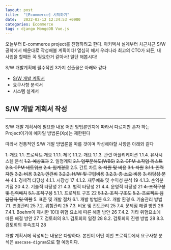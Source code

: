 ```yaml
---
layout: post
title:  "[Ecommerce]-시작하기"
date:   2022-02-12 12:34:53 +0900
categories: Ecommerce
tags : django MongoDB Vue.js
---
```


오늘부터 E-commerce project를 진행하려고 한다. 아키텍쳐 설계부터 차근차근 S/W 공학에서 배운대로 작성해볼 계획이다!
열심히 해서 우리나라 최고의 CTO가 되든, 내 사업을 할때든 꼭 필요한거 같아서! 일단 해봅시다!


S/W 개발계획에 필수적인 3가지 산출물은 아래와 같다

   * [S/W 개발 계획서](#S/W-개발-계획서-작성)
   * 요구사항 분석서
   * 시스템 설계서


## S/W 개발 계획서 작성
---
S/W 개발 계획서에 필요한 내용 어떤 방법론인지에 따라서
다르지만 혼자 하는 Project이기에 에자일 방법론(Xp)는 제한된다

따라서 전통적인 S/W 개발 방법론을 따를 것이며 작성해야할 사항은 아래와 같다

~~1. 개요~~
    ~~1.1. 프로젝트 개요~~
        ~~1.1.1. 제목~~
        ~~1.1.2. 개요~~
        1.1.3. 관련 어플리케이션
        1.1.4. 유사시스템 분석
    ~~1.2. 예상효과~~
2. 일정계획
    ~~2.1. 업무분해도(WBS)~~
    ~~2.2. CPM 소작업 리스트~~ 
    ~~2.3. CPM 네트워크~~
    ~~2.4. 임계경로~~
    2.5. 간트 차트
~~3. 자원 및 비용~~
    ~~3.1. 자원~~
        ~~3.1.1. 인력자원~~
    ~~3.2. 비용~~
        ~~3.2.1. 인건비~~
        ~~3.2.2. H/W 및 구입비용~~
        ~~3.2.3. 총 소요 비용~~
~~3. 타당성 분석~~
    4.1. 경제적 타당성
        4.1.1. 시장성 17
        4.1.2. 재무예측 및 수익성 분석 19
        4.1.3. 손익분기점 20
    4.2. 기술적 타당성 21
    4.3. 법적 타당성 21
    4.4. 운영적 타당성 21
~~4. 조직구성 및 인력배치~~
    ~~5.1. 조직구성~~
        5.1.1. 프로젝트 구조 22
        ~~5.1.2. 조직 구조도~~
    ~~5.2. 프로젝트 팀 담당자 및 역할~~
5. 표준 및 개발 절차
    6.1. 개발 방법론
    6.2. 개발 환경
6. 기술관리 방법
    7.1. 변경관리 25
    7.2. 위험관리 25
    7.3. 비용 및 진도관리 25
    7.4. 문제점 해결 방안 26
        7.4.1. Boehm이 제시한 10대 위험 요소에 따른 해결 방안 26
        7.4.2. 기타 위험요소에 따른 해결 방안 27
7. 검토회의
    8.1. 검토회의 일정 28
    8.2. 검토회의 진행 방법 28
    8.3. 검토회의 후속조치 28

개발 계획서에 작성되는 내용은 다양하다. 본인이 어떤 
이번 프로젝트에서 요구사항 분석은 `usecase-digram`으로 할 예정이다.
